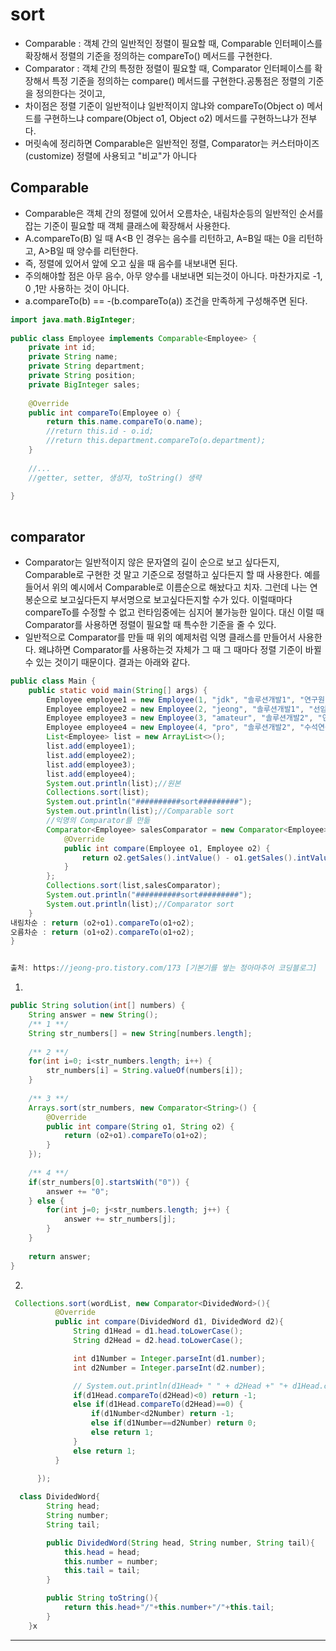 # sort
* Comparable : 객체 간의 일반적인 정렬이 필요할 때, Comparable 인터페이스를 확장해서 정렬의 기준을 정의하는 compareTo() 메서드를 구현한다.
* Comparator : 객체 간의 특정한 정렬이 필요할 때, Comparator 인터페이스를 확장해서 특정 기준을 정의하는 compare() 메서드를 구현한다.공통점은 정렬의 기준을 정의한다는 것이고,
* 차이점은 정렬 기준이 일반적이냐 일반적이지 않냐와 compareTo(Object o) 메서드를 구현하느냐 compare(Object o1, Object o2) 메서드를 구현하느냐가 전부다.
* 머릿속에 정리하면 Comparable은 일반적인 정렬, Comparator는 커스터마이즈(customize) 정렬에 사용되고 "비교"가 아니다

## Comparable
* Comparable은 객체 간의 정렬에 있어서 오름차순, 내림차순등의 일반적인 순서를 잡는 기준이 필요할 때 객체 클래스에 확장해서 사용한다.
* A.compareTo(B) 일 때 A<B 인 경우는 음수를 리턴하고, A=B일 때는 0을 리턴하고, A>B일 때 양수를 리턴한다.
* 즉, 정렬에 있어서 앞에 오고 싶을 때 음수를 내보내면 된다.
* 주의해야할 점은 아무 음수, 아무 양수를 내보내면 되는것이 아니다. 마찬가지로 -1, 0 ,1만 사용하는 것이 아니다.
* a.compareTo(b) == -(b.compareTo(a)) 조건을 만족하게 구성해주면 된다.
```java
import java.math.BigInteger;
 
public class Employee implements Comparable<Employee> {
    private int id;
    private String name;
    private String department;
    private String position;
    private BigInteger sales;
    
    @Override
    public int compareTo(Employee o) {
        return this.name.compareTo(o.name);
        //return this.id - o.id;
        //return this.department.compareTo(o.department);
    }
    
    //...
    //getter, setter, 생성자, toString() 생략
    
}
 
```

## comparator
* Comparator는 일반적이지 않은 문자열의 길이 순으로 보고 싶다든지, Comparable로 구현한 것 말고 기준으로 정렬하고 싶다든지 할 때 사용한다.
예를 들어서 위의 예시에서 Comparable로 이름순으로 해놨다고 치자. 그런데 나는 연봉순으로 보고싶다든지 부서명으로 보고싶다든지할 수가 있다. 이럴때마다 compareTo를 수정할 수 없고 런타임중에는 심지어 불가능한 일이다. 대신 이럴 때 Comparator를 사용하면 정렬이 필요할 때 특수한 기준을 줄 수 있다.
* 일반적으로 Comparator를 만들 때 위의 예제처럼 익명 클래스를 만들어서 사용한다. 왜냐하면 Comparator를 사용하는것 자체가 그 때 그 때마다 정렬 기준이 바뀔 수 있는 것이기 때문이다. 결과는 아래와 같다.

```java
public class Main {
    public static void main(String[] args) {
        Employee employee1 = new Employee(1, "jdk", "솔루션개발1", "연구원", new BigInteger("2800"));
        Employee employee2 = new Employee(2, "jeong", "솔루션개발1", "선임연구원", new BigInteger("3200"));
        Employee employee3 = new Employee(3, "amateur", "솔루션개발2", "연구원", new BigInteger("2800"));
        Employee employee4 = new Employee(4, "pro", "솔루션개발2", "수석연구원", new BigInteger("7000"));
        List<Employee> list = new ArrayList<>();
        list.add(employee1);
        list.add(employee2);
        list.add(employee3);
        list.add(employee4);
        System.out.println(list);//원본
        Collections.sort(list);
        System.out.println("##########sort#########");
        System.out.println(list);//Comparable sort
        //익명의 Comparator를 만듦
        Comparator<Employee> salesComparator = new Comparator<Employee>() {
            @Override
            public int compare(Employee o1, Employee o2) {
                return o2.getSales().intValue() - o1.getSales().intValue();
            }
        };
        Collections.sort(list,salesComparator);
        System.out.println("##########sort#########");
        System.out.println(list);//Comparator sort
    }
내림차순 : return (o2+o1).compareTo(o1+o2);
오름차순 : return (o1+o2).compareTo(o1+o2);
}


출처: https://jeong-pro.tistory.com/173 [기본기를 쌓는 정아마추어 코딩블로그]
```

1. 
```java
public String solution(int[] numbers) {
	String answer = new String();
	/** 1 **/
	String str_numbers[] = new String[numbers.length];
	
	/** 2 **/
	for(int i=0; i<str_numbers.length; i++) {
		str_numbers[i] = String.valueOf(numbers[i]);
	}
	
	/** 3 **/
	Arrays.sort(str_numbers, new Comparator<String>() {
		@Override
		public int compare(String o1, String o2) {
			return (o2+o1).compareTo(o1+o2);
		}
	});
	
	/** 4 **/
	if(str_numbers[0].startsWith("0")) { 
		answer += "0";
	} else {
		for(int j=0; j<str_numbers.length; j++) {
			answer += str_numbers[j];
		}
	}
	
	return answer;
}
```

2. 
```java
 Collections.sort(wordList, new Comparator<DividedWord>(){
          @Override
          public int compare(DividedWord d1, DividedWord d2){
              String d1Head = d1.head.toLowerCase();
              String d2Head = d2.head.toLowerCase();

              int d1Number = Integer.parseInt(d1.number);
              int d2Number = Integer.parseInt(d2.number);

              // System.out.println(d1Head+ " " + d2Head +" "+ d1Head.compareTo(d2Head));
              if(d1Head.compareTo(d2Head)<0) return -1;
              else if(d1Head.compareTo(d2Head)==0) {
                  if(d1Number<d2Number) return -1;
                  else if(d1Number==d2Number) return 0;
                  else return 1;
              }
              else return 1;
          }

      });
      
  class DividedWord{
        String head;
        String number;
        String tail;

        public DividedWord(String head, String number, String tail){
            this.head = head;
            this.number = number;
            this.tail = tail;
        }

        public String toString(){
            return this.head+"/"+this.number+"/"+this.tail;
        }
    }x      
```


<hr/>
